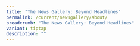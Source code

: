 ```yaml
---
title: "The News Gallery: Beyond Headlines"
permalink: /current/newsgallery/about/
breadcrumb: "The News Gallery: Beyond Headlines"
variant: tiptap
description: ""
---
```

